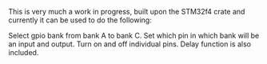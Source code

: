 This is very much a work in progress, built upon the STM32f4 crate and currently it can be used to do the following: 

Select gpio bank from bank A to bank C.
Set which pin in which bank will be an input and output.
Turn on and off individual pins.
Delay function is also included.
